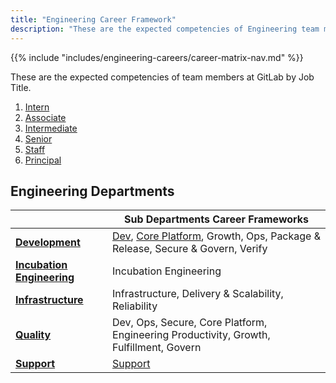 ```yaml
---
title: "Engineering Career Framework"
description: "These are the expected competencies of Engineering team members at GitLab by Job Title."
---
```


{{% include "includes/engineering-careers/career-matrix-nav.md" %}}

These are the expected competencies of team members at GitLab by Job Title.

1. [Intern](/handbook/engineering/careers/matrix/intern/)
1. [Associate](/handbook/engineering/careers/matrix/associate/)
1. [Intermediate](/handbook/engineering/careers/matrix/intermediate/)
1. [Senior](/handbook/engineering/careers/matrix/senior/)
1. [Staff](/handbook/engineering/careers/matrix/staff/)
1. [Principal](/handbook/engineering/careers/matrix/principal/)

## Engineering Departments

|   | Sub Departments Career Frameworks                                                                                                                                                                                                              |
| ---- |------------------------------------------------------------------------------------------------------------------------------------------------------------------------------------------------------------------------------------------------|
| **[Development](/handbook/engineering/careers/matrix/development/)** | [Dev](/handbook/engineering/careers/matrix/development/dev/), [Core Platform](/handbook/engineering/careers/matrix/infrastructure/core-platform/), Growth, Ops, Package & Release, Secure & Govern, Verify |
| **[Incubation Engineering](/handbook/engineering/careers/matrix/development/incubation/)** | Incubation Engineering |
| **[Infrastructure](/handbook/engineering/careers/matrix/infrastructure/)** | Infrastructure, Delivery & Scalability, Reliability                                                                                                                                                                                            |
| **[Quality](/handbook/engineering/careers/matrix/quality/)** | Dev, Ops, Secure, Core Platform, Engineering Productivity, Growth, Fulfillment, Govern                                                                                                                                                            |
| **[Support](/handbook/engineering/careers/matrix/support/)** | [Support](/handbook/engineering/careers/matrix/support/)  |
